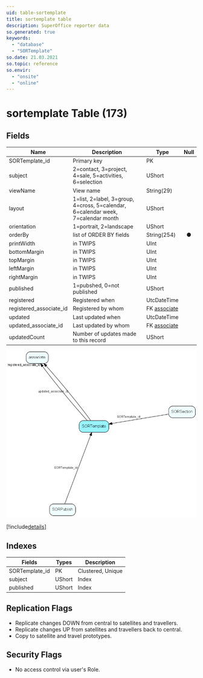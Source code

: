```yaml
---
uid: table-sortemplate
title: sortemplate table
description: SuperOffice reporter data
so.generated: true
keywords:
  - "database"
  - "SORTemplate"
so.date: 21.03.2021
so.topic: reference
so.envir:
  - "onsite"
  - "online"
---
```


# sortemplate Table (173)

## Fields

| Name | Description | Type | Null |
|------|-------------|------|:----:|
|SORTemplate\_id|Primary key|PK| |
|subject|2=contact, 3=project, 4=sale, 5=activities, 6=selection|UShort| |
|viewName|View name|String(29)| |
|layout|1=list, 2=label, 3=group, 4=cross, 5=calendar, 6=calendar week, 7=calendar month|UShort| |
|orientation|1=portrait, 2=landscape|UShort| |
|orderBy|list of ORDER BY fields|String(254)|&#x25CF;|
|printWidth|in TWIPS|UInt| |
|bottomMargin|in TWIPS|UInt| |
|topMargin|in TWIPS|UInt| |
|leftMargin|in TWIPS|UInt| |
|rightMargin|in TWIPS|UInt| |
|published|1=pubshed, 0=not published|UShort| |
|registered|Registered when|UtcDateTime| |
|registered\_associate\_id|Registered by whom|FK [associate](associate.md)| |
|updated|Last updated when|UtcDateTime| |
|updated\_associate\_id|Last updated by whom|FK [associate](associate.md)| |
|updatedCount|Number of updates made to this record|UShort| |


![SORTemplate table relationship diagram](./media/SORTemplate.png)

[!include[details](./includes/SORTemplate.md)]

## Indexes

| Fields | Types | Description |
|--------|-------|-------------|
|SORTemplate\_id |PK |Clustered, Unique |
|subject |UShort |Index |
|published |UShort |Index |

## Replication Flags

* Replicate changes DOWN from central to satellites and travellers.
* Replicate changes UP from satellites and travellers back to central.
* Copy to satellite and travel prototypes.

## Security Flags

* No access control via user's Role.

